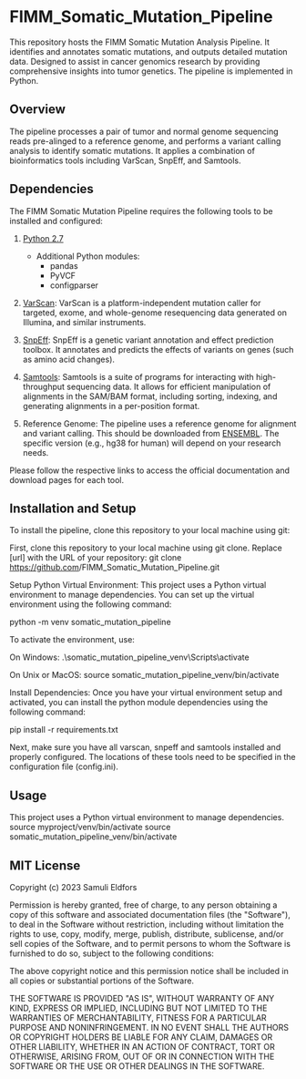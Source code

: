 # FIMM_Somatic_Mutation_Pipeline
This repository hosts the FIMM Somatic Mutation Analysis Pipeline. It identifies and annotates somatic mutations, and outputs detailed mutation data. Designed to assist in cancer genomics research by providing comprehensive insights into tumor genetics. The pipeline is implemented in Python.

## Overview

The pipeline processes a pair of tumor and normal genome sequencing reads pre-alinged to a reference genome, and performs a variant calling analysis to identify somatic mutations. It applies a combination of bioinformatics tools including VarScan, SnpEff, and Samtools.

## Dependencies

The FIMM Somatic Mutation Pipeline requires the following tools to be installed and configured:

1. [Python 2.7](https://www.python.org/download/releases/2.7/)
    - Additional Python modules:
      - pandas
      - PyVCF
      - configparser

2. [VarScan](http://dkoboldt.github.io/varscan): VarScan is a platform-independent mutation caller for targeted, exome, and whole-genome resequencing data generated on Illumina, and similar instruments.

3. [SnpEff](http://snpeff.sourceforge.net/): SnpEff is a genetic variant annotation and effect prediction toolbox. It annotates and predicts the effects of variants on genes (such as amino acid changes).

4. [Samtools](http://www.htslib.org/): Samtools is a suite of programs for interacting with high-throughput sequencing data. It allows for efficient manipulation of alignments in the SAM/BAM format, including sorting, indexing, and generating alignments in a per-position format.

4. Reference Genome: The pipeline uses a reference genome for alignment and variant calling. This should be downloaded from [ENSEMBL](http://www.ensembl.org/info/data/ftp/index.html). The specific version (e.g., hg38 for human) will depend on your research needs.

Please follow the respective links to access the official documentation and download pages for each tool.

## Installation and Setup
To install the pipeline, clone this repository to your local machine using git:

First, clone this repository to your local machine using git clone. Replace [url] with the URL of your repository:
git clone https://github.com<your-username>/FIMM_Somatic_Mutation_Pipeline.git

Setup Python Virtual Environment: This project uses a Python virtual environment to manage dependencies. You can set up the virtual environment using the following command:

python -m venv somatic_mutation_pipeline

To activate the environment, use:

On Windows:
.\somatic_mutation_pipeline_venv\Scripts\activate

On Unix or MacOS:
source somatic_mutation_pipeline_venv/bin/activate

Install Dependencies: Once you have your virtual environment setup and activated, you can install the python module dependencies using the following command:

pip install -r requirements.txt
  
Next, make sure you have all varscan, snpeff and samtools installed and properly configured. The locations of these tools need to be specified in the configuration file (config.ini).

## Usage

This project uses a Python virtual environment to manage dependencies.
source myproject/venv/bin/activate
source somatic_mutation_pipeline_venv/bin/activate

  
## MIT License

Copyright (c) 2023 Samuli Eldfors

Permission is hereby granted, free of charge, to any person obtaining a copy
of this software and associated documentation files (the "Software"), to deal
in the Software without restriction, including without limitation the rights
to use, copy, modify, merge, publish, distribute, sublicense, and/or sell
copies of the Software, and to permit persons to whom the Software is
furnished to do so, subject to the following conditions:

The above copyright notice and this permission notice shall be included in all
copies or substantial portions of the Software.

THE SOFTWARE IS PROVIDED "AS IS", WITHOUT WARRANTY OF ANY KIND, EXPRESS OR
IMPLIED, INCLUDING BUT NOT LIMITED TO THE WARRANTIES OF MERCHANTABILITY,
FITNESS FOR A PARTICULAR PURPOSE AND NONINFRINGEMENT. IN NO EVENT SHALL THE
AUTHORS OR COPYRIGHT HOLDERS BE LIABLE FOR ANY CLAIM, DAMAGES OR OTHER
LIABILITY, WHETHER IN AN ACTION OF CONTRACT, TORT OR OTHERWISE, ARISING FROM,
OUT OF OR IN CONNECTION WITH THE SOFTWARE OR THE USE OR OTHER DEALINGS IN THE
SOFTWARE.

